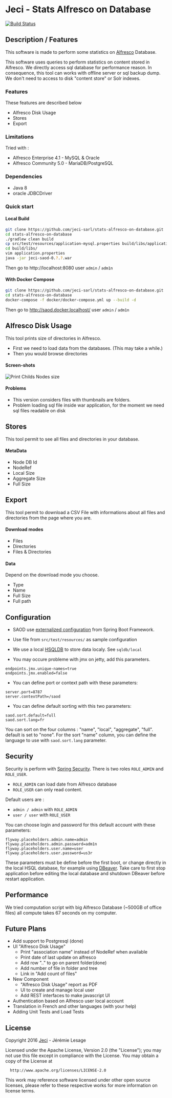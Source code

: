 # Jeci - Stats Alfresco on Database

[![Build Status](https://travis-ci.org/jeci-sarl/stats-alfresco-on-database.svg?branch=master)](https://travis-ci.org/jeci-sarl/stats-alfresco-on-database)

## Description / Features

This software is made to perform some statistics on [Alfresco](http://alfresco.com)
Database.

This software uses queries to perform statistics on content stored in Alfresco.
We directly access sql database for performance reason. In consequence, this tool
can works with offline server or sql backup dump. We don't need to access to disk
"content store" or Solr indexes.

### Features

These features are described below

* Alfresco Disk Usage
* Stores 
* Export 

### Limitations

Tried with :

*   Alfresco Enterprise 4.1 - MySQL & Oracle
*   Alfresco Community 5.0 - MariaDB/PostgreSQL

### Dependencies

*   Java 8
*   oracle JDBCDriver

### Quick start

#### Local Build

``` bash
git clone https://github.com/jeci-sarl/stats-alfresco-on-database.git
cd stats-alfresco-on-database
./gradlew clean build
cp src/test/resources/application-mysql.properties build/libs/application.properties
cd build/libs/
vim application.properties
java -jar jeci-saod-0.?.?.war
```

Then go to http://localhost:8080 user `admin` / `adm1n`

#### With Docker Compose

``` bash
git clone https://github.com/jeci-sarl/stats-alfresco-on-database.git
cd stats-alfresco-on-database
docker-compose -f docker/docker-compose.yml up --build -d
```

Then go to http://saod.docker.localhost/ user `admin` / `adm1n`


## Alfresco Disk Usage

This tool prints size of directories in Alfresco.

*   First we need to load data from the databases. (This may take a while.)
*   Then you would browse directories

#### Screen-shots

![Print Childs Nodes size](http://jeci.fr/blog/jeci-saod/captures/2016-03-22_print.png)

#### Problems

*   This version considers files with thumbnails are folders.
*   Problem loading sql file inside war application, for the moment we need sql files
readable on disk

## Stores

This tool permit to see all files and directories in your database.

#### MetaData 

* Node DB Id 
* NodeRef 
* Local Size 
* Aggregate Size 
* Full Size

## Export

This tool permit to download a CSV File with informations about all files and directories from the page where you are.

#### Download modes

* Files
* Directories
* Files & Directories

#### Data

Depend on the download mode you choose.

* Type
* Name
* Full Size
* Full path

## Configuration

*   SAOD use [externalized configuration](https://docs.spring.io/spring-boot/docs/current/reference/html/boot-features-external-config.html)
from Spring Boot Framework.

*   Use file from `src/test/resources/` as sample configuration

*   We use a local [HSQLDB](http://hsqldb.org/) to store data localy. See `sqldb/local`

*   You may occure probleme with jmx on jetty, add this parameters.

```
endpoints.jmx.unique-names=true
endpoints.jmx.enabled=false
```

*   You can define port or context path with these parameters:

```
server.port=8787
server.contextPath=/saod
```


- You can define default sorting with this two parameters:

```
saod.sort.default=full
saod.sort.lang=fr
```

You can sort on the four columns : "name", "local", "aggregate", "full". default
is set to "none". For the sort "name" column, you can define the language to use
with `saod.sort.lang` parameter.


## Security

Security is perform with [Spring Security](http://projects.spring.io/spring-security/).
There is two roles `ROLE_ADMIN` and `ROLE_USER`.

*   `ROLE_ADMIN` can load date from Alfresco database
*   `ROLE_USER` can only read content.

Default users are :

 *   `admin / admin` with `ROLE_ADMIN`
 *   `user / user` with `ROLE_USER`

You can choose login and password for this default account with these parameters:

```
flyway.placeholders.admin.name=admin
flyway.placeholders.admin.password=adm1n
flyway.placeholders.user.name=user
flyway.placeholders.user.password=us3r
```

These parameters must be define before the first boot, or change directly in the
local HSQL database, for example using [DBeaver](http://dbeaver.jkiss.org/). Take
care to first stop application before editing the local database and shutdown
DBeaver before restart application.


## Performance

We tried computation script with big Alfresco Database (~500GB of office files) all compute takes 67 seconds on my computer.

## Future Plans

* Add support to Postgresql (done)
* UI "Alfresco Disk Usage"
    * Print "association name" instead of NodeRef when available
    * Print date of last update on alfresco
    * Add row ".." to go on parent folder(done)
    * Add number of file in folder and tree
    * Link in "Add count of files"
* New Component
    * "Alfresco Disk Usage" report as PDF
    * UI to create and manage local user
    * Add REST interfaces to make javascript UI
* Authentication based on Alfresco user local account
* Translation in French and other languages (with your help)
* Adding Unit Tests and Load Tests

## License

   Copyright 2016 [Jeci](http://jeci.fr) - Jérémie Lesage

   Licensed under the Apache License, Version 2.0 (the "License"); you may not use
   this file except in compliance with the License. You may obtain a copy of the
   License at

      http://www.apache.org/licenses/LICENSE-2.0

This work may reference software licensed under other open source licenses, please
refer to these respective works for more information on license terms.
